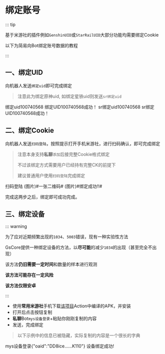 # 绑定账号<Badge type="tip" text="简单" />

::: tip

基于米游社的插件例如`GenshinUID`或`StarRailUID`大部分功能均需要绑定Cookie

以下为简易向Bot绑定账号数据的教程

::: 

## 一、绑定UID<Badge type="tip" text="简单" />

向机器人发送`绑定uid`即可完成绑定

> 注意此为绑定原神uid, 如绑定星铁uid则发送`sr绑定uid`

<ChatPanel title="绑定UID">
<ChatMessage nickname="Wuyi无疑">绑定uid100740568</ChatMessage>
<ChatMessage nickname="GsCore">绑定UID100740568成功！</ChatMessage>
<ChatMessage nickname="Wuyi无疑">sr绑定uid100740568</ChatMessage>
<ChatMessage nickname="GsCore">sr绑定UID100740568成功！</ChatMessage>
</ChatPanel>

## 二、绑定Cookie<Badge type="tip" text="简单" />

向机器人发送`扫码登陆`，按照提示打开手机米游社，进行扫码确认，即可完成绑定

> 注意本身支持**私聊**`添加`后接完整Cookie格式绑定
>
> 不过该绑定方式需要用户已经持有完整CK的前提下
>
> 建议普通用户使用`扫码登陆`完成绑定

<ChatPanel title="扫码登陆">
<ChatMessage nickname="Wuyi无疑">扫码登陆</ChatMessage>
<ChatMessage nickname="GsCore">(图片)#一张二维码#</ChatMessage>
<ChatMessage nickname="GsCore">(图片)#绑定成功!!#</ChatMessage>
</ChatPanel>

完成这两步之后，绑定即可成功完成。

## 三、绑定设备<Badge type="warning" text="实验" />

::: warning

为了应对近期频繁出现的`1034`、`5003`错误，现有一种实验性方法

GsCore提供一种绑定设备的方法，以**尽可能**的减少`1034`的出现（甚至完全不出现）

该方法**仍旧需要一定时间**和数量的样本进行观测

**该方法可能存在一定风险**

**该方法仅限安卓**

::: 

- 使用**常用米游社**手机下载[该项目](https://github.com/forchannot/get_device_info)Action中编译的APK，并安装
- 打开后点击按钮复制
- **私聊**Bot`mys设备登录`+粘贴你刚刚复制的内容
- 发送，完成绑定

> 以下示例中的信息已被隐藏，实际复制的内容是一个很长的字典

<ChatPanel title="绑定设备(私聊)">
<ChatMessage nickname="Wuyi无疑">mys设备登录{"oaid":"DD8ice......K110"}</ChatMessage>
<ChatMessage nickname="GsCore">设备绑定成功!</ChatMessage>
</ChatPanel>